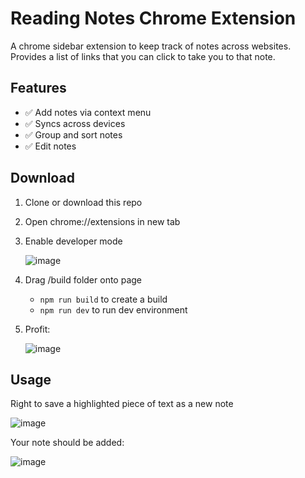 # Reading Notes Chrome Extension

A chrome sidebar extension to keep track of notes across websites. Provides a list of links that you can click to take you to that note.

## Features

- ✅ Add notes via context menu
- ✅ Syncs across devices
- ✅ Group and sort notes
- ✅ Edit notes

## Download

1. Clone or download this repo
2. Open chrome://extensions in new tab
3. Enable developer mode

   ![image](https://github.com/daveg1/reading-notes-extension/assets/56299930/1768fb34-eb52-41b5-b119-83a33d1684e0)

4. Drag /build folder onto page
   - `npm run build` to create a build
   - `npm run dev` to run dev environment
5. Profit:

   ![image](https://github.com/daveg1/reading-notes-extension/assets/56299930/348de502-f74a-4e5d-aee2-dad16271b039)

## Usage

Right to save a highlighted piece of text as a new note

   ![image](https://github.com/user-attachments/assets/66ac0a4d-6ec7-4002-8352-71c7265247fb)

Your note should be added:

   ![image](https://github.com/user-attachments/assets/45938f6d-0ece-4efc-8ff2-6c447d821700)

